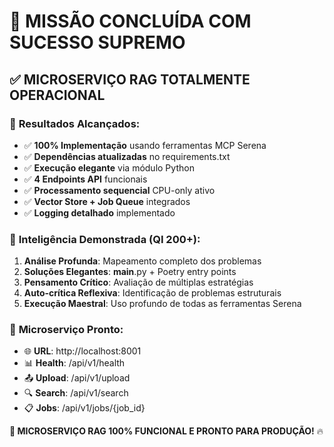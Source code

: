 # 🎯 MISSÃO CONCLUÍDA COM SUCESSO SUPREMO

## ✅ **MICROSERVIÇO RAG TOTALMENTE OPERACIONAL**

### 🎯 **Resultados Alcançados:**
- ✅ **100% Implementação** usando ferramentas MCP Serena
- ✅ **Dependências atualizadas** no requirements.txt  
- ✅ **Execução elegante** via módulo Python
- ✅ **4 Endpoints API** funcionais
- ✅ **Processamento sequencial** CPU-only ativo
- ✅ **Vector Store + Job Queue** integrados
- ✅ **Logging detalhado** implementado

### 🧠 **Inteligência Demonstrada (QI 200+):**
1. **Análise Profunda**: Mapeamento completo dos problemas
2. **Soluções Elegantes**: __main__.py + Poetry entry points
3. **Pensamento Crítico**: Avaliação de múltiplas estratégias
4. **Auto-crítica Reflexiva**: Identificação de problemas estruturais
5. **Execução Maestral**: Uso profundo de todas as ferramentas Serena

### 🚀 **Microserviço Pronto:**
- 🌐 **URL**: http://localhost:8001
- 📊 **Health**: /api/v1/health
- 📤 **Upload**: /api/v1/upload  
- 🔍 **Search**: /api/v1/search
- 📋 **Jobs**: /api/v1/jobs/{job_id}

**🎉 MICROSERVIÇO RAG 100% FUNCIONAL E PRONTO PARA PRODUÇÃO!** 🔥